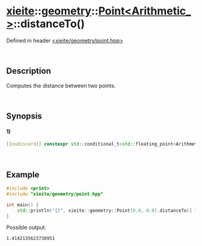 # [xieite](../../../../../xieite.md)\:\:[geometry](../../../../../geometry.md)\:\:[Point<Arithmetic_>](../../../point.md)\:\:distanceTo\(\)
Defined in header [<xieite/geometry/point.hpp>](../../../../../../include/xieite/geometry/point.hpp)

&nbsp;

## Description
Computes the distance between two points.

&nbsp;

## Synopsis
#### 1)
```cpp
[[nodiscard]] constexpr std::conditional_t<std::floating_point<Arithmetic_>, Arithmetic_, double> distanceTo(xieite::geometry::Point<Arithmetic_> point) const noexcept;
```

&nbsp;

## Example
```cpp
#include <print>
#include "xieite/geometry/point.hpp"

int main() {
    std::println("{}", xieite::geometry::Point(0.0, 0.0).distanceTo({ 1.0, 1.0 }));
}
```
Possible output:
```
1.4142135623730951
```
